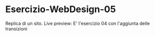 # Esercizio-WebDesign-05
 Replica di un sito. Live preview: 
E' l'esercizio 04 con l'aggiunta delle transizioni
